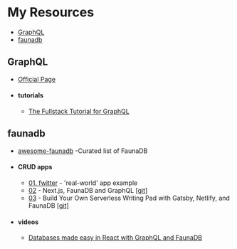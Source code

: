 # My Resources

- [GraphQL](#GraphQL)
- [faunadb](#faunadb)

## GraphQL
* [Official Page](https://graphql.org)
* #### tutorials
    - [The Fullstack Tutorial for GraphQL](https://www.howtographql.com/)
    
## faunadb
* [awesome-faunadb](https://github.com/n400/awesome-faunadb/blob/master/README.md) -Curated list of FaunaDB
* #### CRUD apps
    - [01. fwitter](https://github.com/fauna-brecht/fwitter) - 'real-world' app example
    - [02](https://dev.to/kjmczk/crud-app-with-next-js-faunadb-and-graphql-32ml) - Next.js, FaunaDB and GraphQL [[git]](https://github.com/kjmczk/next-fauna-graphql-crud)
    - [03](https://owlypixel.com/build-serverless-writing-pad) - Build Your Own Serverless Writing Pad with Gatsby, Netlify, and FaunaDB [[git]](https://github.com/owlypixel/serverless-writing-pad-tutorial)
    
    
* #### videos
    - [Databases made easy in React with GraphQL and FaunaDB](https://www.youtube.com/watch?v=_kEDBitNbnY)
